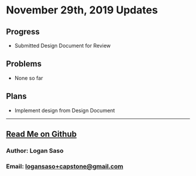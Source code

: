 # November 29th, 2019 Updates

## Progress

* Submitted Design Document for Review

## Problems
* None so far

## Plans

* Implement design from Design Document

----
## [Read Me on Github](https://github.com/loganintech/self-driving/blob/master/weekly-blogs/logan/11-29-2019.md)

### Author: Logan Saso
### Email: logansaso+capstone@gmail.com
